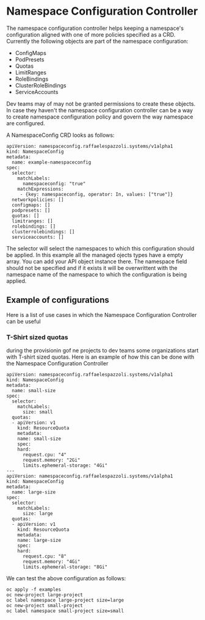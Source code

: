 # Namespace Configuration Controller

The namespace configuration controller helps keeping a namespace's configuration aligned with one of more policies specified as a CRD.
Currently the following objects are part of the namespace configuration:

- ConfigMaps         
- PodPresets         
- Quotas              
- LimitRanges        
- RoleBindings        
- ClusterRoleBindings 
- ServiceAccounts

Dev teams may of may not be granted permissions to create these objects. In case they haven't the namespace configuration controller can be a way to create namespace configuration policy and govern the way namespace are configured.

A NamespaceConfig CRD looks as follows:

```
apiVersion: namespaceconfig.raffaelespazzoli.systems/v1alpha1
kind: NamespaceConfig
metadata:
  name: example-namespaceconfig
spec:
  selector:
    matchLabels:
      namespaceconfig: "true"
    matchExpressions:
     - {key: namespaceconfig, operator: In, values: ["true"]}  
  networkpolicies: []
  configmaps: []         
  podpresets: []         
  quotas: []              
  limitranges: []        
  rolebindings: []        
  clusterrolebindings: [] 
  serviceaccounts: []
```

The selector will select the namespaces to which this configuration should be applied.
In this example all the managed ojects types have a empty array.
You can add your API object instance there. The namespace field should not be specified and if it exists it will be overwrittent with the namespace name of the namespace to which the configuration is being applied.

## Example of configurations

Here is a list of use cases in which the Namespace Configuration Controller can be useful

### T-Shirt sized quotas

during the provisionin gof ne projects to dev teams some organizations start with T-shirt sized quotas. Here is an example of how this can be done with the Namespace Configuration Controller

```
apiVersion: namespaceconfig.raffaelespazzoli.systems/v1alpha1
kind: NamespaceConfig
metadata:
  name: small-size
spec:
  selector:
    matchLabels:
      size: small  
  quotas:
  - apiVersion: v1
    kind: ResourceQuota
    metadata:
    name: small-size
    spec:
    hard:
      request.cpu: "4" 
      request.memory: "2Gi" 
      limits.ephemeral-storage: "4Gi"
---
apiVersion: namespaceconfig.raffaelespazzoli.systems/v1alpha1
kind: NamespaceConfig
metadata:
  name: large-size
spec:
  selector:
    matchLabels:
      size: large  
  quotas:
  - apiVersion: v1
    kind: ResourceQuota
    metadata:
    name: large-size
    spec:
    hard:
      request.cpu: "8" 
      request.memory: "4Gi" 
      limits.ephemeral-storage: "8Gi"      
```

We can test the above configuration as follows:
```
oc apply -f examples
oc new-project large-project
oc label namespace large-project size=large
oc new-project small-project
oc label namespace small-project size=small
```
